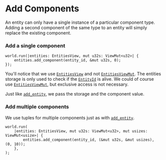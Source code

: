 # Add Components 

An entity can only have a single instance of a particular component type.  
Adding a second component of the same type to an entity will simply replace the existing component.

### Add a single component

```rust, noplaypen
world.run(|entities: EntitiesView, mut u32s: ViewMut<u32>| {
    entities.add_component(entity_id, &mut u32s, 0);
});
```

You'll notice that we use [`EntitiesView`](https://docs.rs/shipyard/latest/shipyard/struct.EntitiesView.html) and not [`EntitiesViewMut`](https://docs.rs/shipyard/latest/shipyard/struct.EntitiesViewMut.html).
The entities storage is only used to check if the [`EntityId`](https://docs.rs/shipyard/latest/shipyard/struct.EntityId.html) is alive.
We could of course use [`EntitiesViewMut`](https://docs.rs/shipyard/latest/shipyard/struct.EntitiesViewMut.html), but exclusive access is not necessary.

Just like [`add_entity`](https://docs.rs/shipyard/latest/shipyard/struct.Entities.html#method.add_entity), we pass the storage and the component value.

### Add multiple components

We use tuples for multiple components just as with [`add_entity`](https://docs.rs/shipyard/latest/shipyard/struct.Entities.html#method.add_entity).

```rust, noplaypen
world.run(
    |entities: EntitiesView, mut u32s: ViewMut<u32>, mut usizes: ViewMut<usize>| {
        entities.add_component(entity_id, (&mut u32s, &mut usizes), (0, 10));
    },
);
```
